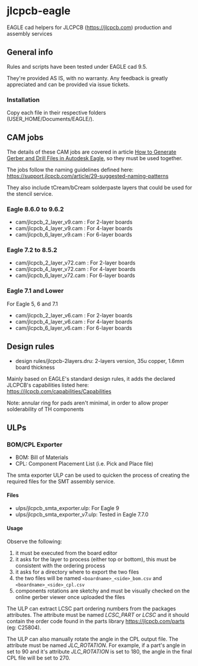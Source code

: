 # jlcpcb-eagle
EAGLE cad helpers for JLCPCB (https://jlcpcb.com) production and assembly services

## General info

Rules and scripts have been tested under EAGLE cad 9.5.

They're provided AS IS, with no warranty. Any feedback is greatly appreciated and
can be provided via issue tickets.

### Installation

Copy each file in their respective folders (USER_HOME/Documents/EAGLE/).

## CAM jobs

The details of these CAM jobs are covered in article [How to Generate Gerber and Drill Files in Autodesk Eagle](https://support.jlcpcb.com/article/137-how-to-generate-gerber-and-drill-files-in-autodesk-eagle), so they must be used together.

The jobs follow the naming guidelines defined here: https://support.jlcpcb.com/article/29-suggested-naming-patterns

They also include tCream/bCream solderpaste layers that could be used for the stencil service.

### Eagle 8.6.0 to 9.6.2

* cam/jlcpcb_2_layer_v9.cam : For 2-layer boards
* cam/jlcpcb_4_layer_v9.cam : For 4-layer boards
* cam/jlcpcb_6_layer_v9.cam : For 6-layer boards

### Eagle 7.2 to 8.5.2

* cam/jlcpcb_2_layer_v72.cam : For 2-layer boards
* cam/jlcpcb_4_layer_v72.cam : For 4-layer boards
* cam/jlcpcb_6_layer_v72.cam : For 6-layer boards

### Eagle 7.1 and Lower

For Eagle 5, 6 and 7.1

* cam/jlcpcb_2_layer_v6.cam : For 2-layer boards
* cam/jlcpcb_4_layer_v6.cam : For 4-layer boards
* cam/jlcpcb_6_layer_v6.cam : For 6-layer boards

## Design rules

* design rules/jlcpcb-2layers.dru: 2-layers version, 35u copper, 1.6mm board thickness

Mainly based on EAGLE's standard design rules, it adds the declared JLCPCB's capabilities listed
here: https://jlcpcb.com/capabilities/Capabilities

Note: annular ring for pads aren't minimal, in order to allow proper solderability of TH components

## ULPs

### BOM/CPL Exporter

* BOM: Bill of Materials
* CPL: Component Placement List (i.e. Pick and Place file)

The smta exporter ULP can be used to quicken the process of creating the required files for the SMT assembly service.

#### Files

* ulps/jlcpcb_smta_exporter.ulp: For Eagle 9
* ulps/jlcpcb_smta_exporter_v7.ulp: Tested in Eagle 7.7.0

#### Usage

Observe the following:

1. it must be executed from the board editor
2. it asks for the layer to process (either top or bottom), this must be consistent with the ordering process
3. it asks for a directory where to export the two files
4. the two files will be named ```<boardname>_<side>_bom.csv``` and ```<boardname>_<side>_cpl.csv```
5. components rotations are sketchy and must be visually checked on the online gerber viewer once uploaded the files

The ULP can extract LCSC part ordering numbers from the packages attributes. The attribute must be named _LCSC_PART_ or _LCSC_ and it should contain the order code found in the parts library https://jlcpcb.com/parts (eg: C25804).

The ULP can also manually rotate the angle in the CPL output file. The attribute must be named _JLC_ROTATION_. For example, if a part's angle in set to 90 and it's attribute _JLC_ROTATION_ is set to 180, the angle in the final CPL file will be set to 270.

